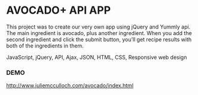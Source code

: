 # AVOCADO+ API APP

<p>This project was to create our very own app using jQuery and Yummly api. The main ingredient is avocado, plus another ingredient. When you add the second ingredient and click the submit button, you’ll get recipe results with both of the ingredients in them.</p>

<p>JavaScript, jQuery, API, Ajax, JSON, HTML, CSS, Responsive web design</p>


### DEMO
http://www.juliemcculloch.com/avocado/index.html
